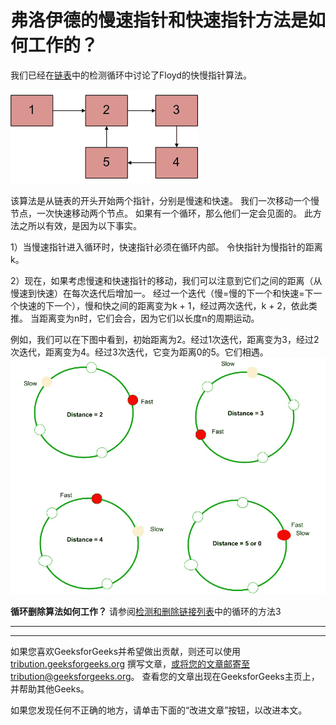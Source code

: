 # 弗洛伊德的慢速指针和快速指针方法是如何工作的？

我们已经在[链表](https://www.geeksforgeeks.org/detect-loop-in-a-linked-list/)中的检测循环中讨论了Floyd的快慢指针算法。

[![](img/de522899e01a1322ab2808eeff1ad73e.png "Linked List Loop")](https://media.geeksforgeeks.org/wp-content/cdn-uploads/2009/04/Linked-List-Loop.gif)

该算法是从链表的开头开始两个指针，分别是慢速和快速。 我们一次移动一个慢节点，一次快速移动两个节点。 如果有一个循环，那么他们一定会见面的。 此方法之所以有效，是因为以下事实。

1）当慢速指针进入循环时，快速指针必须在循环内部。 令快指针为慢指针的距离k。

2）现在，如果考虑慢速和快速指针的移动，我们可以注意到它们之间的距离（从慢速到快速）在每次迭代后增加一。 经过一个迭代（慢=慢的下一个和快速=下一个快速的下一个），慢和快之间的距离变为k + 1，经过两次迭代，k + 2，依此类推。 当距离变为n时，它们会合，因为它们以长度n的周期运动。

例如，我们可以在下图中看到，初始距离为2。经过1次迭代，距离变为3，经过2次迭代，距离变为4。经过3次迭代，它变为距离0的5。它们相遇。
![](img/530c1d862ea4b2859d6d27f5eea1079b.png)

**循环删除算法如何工作？**
请参阅[检测和删除链接列表](https://www.geeksforgeeks.org/detect-and-remove-loop-in-a-linked-list/)中的循环的方法3



* * *

* * *

如果您喜欢GeeksforGeeks并希望做出贡献，则还可以使用 [tribution.geeksforgeeks.org](https://contribute.geeksforgeeks.org/) 撰写文章，或将您的文章邮寄至tribution@geeksforgeeks.org。 查看您的文章出现在GeeksforGeeks主页上，并帮助其他Geeks。

如果您发现任何不正确的地方，请单击下面的“改进文章”按钮，以改进本文。